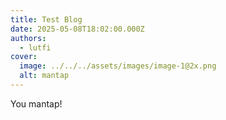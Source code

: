 ```yaml
---
title: Test Blog
date: 2025-05-08T18:02:00.000Z
authors:
  - lutfi
cover:
  image: ../../../assets/images/image-1@2x.png
  alt: mantap
---
```

You mantap!

